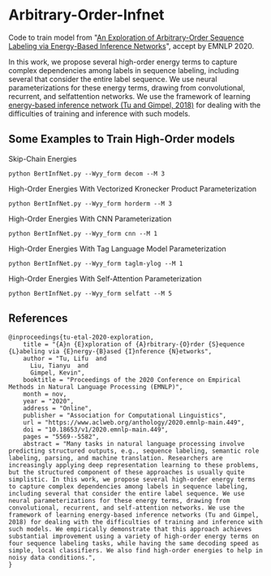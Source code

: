 # Arbitrary-Order-Infnet
Code to train model from "[An Exploration of Arbitrary-Order Sequence Labeling via Energy-Based Inference Networks](https://arxiv.org/pdf/2010.02789.pdf)", accept by EMNLP 2020.

In this work, we propose several high-order energy terms to capture complex dependencies among labels in sequence labeling, including several that consider the entire label sequence. We use neural parameterizations for these energy terms, drawing from convolutional, recurrent, and selfattention networks. We use the framework of learning [energy-based inference network (Tu and Gimpel, 2018)](https://arxiv.org/abs/1803.03376) for dealing with the difficulties of training and inference with such models.


## Some Examples to Train High-Order models

Skip-Chain Energies
```
python BertInfNet.py --Wyy_form decom --M 3
```


High-Order Energies With Vectorized Kronecker Product Parameterization
```
python BertInfNet.py --Wyy_form horderm --M 3
```

High-Order Energies With CNN Parameterization
```
python BertInfNet.py --Wyy_form cnn --M 1
```

High-Order Energies With Tag Language Model Parameterization
```
python BertInfNet.py --Wyy_form taglm-ylog --M 1
```

High-Order Energies With Self-Attention Parameterization
```
python BertInfNet.py --Wyy_form selfatt --M 5
```



## References
```
@inproceedings{tu-etal-2020-exploration,
    title = "{A}n {E}xploration of {A}rbitrary-{O}rder {S}equence {L}abeling via {E}nergy-{B}ased {I}nference {N}etworks",
    author = "Tu, Lifu  and
      Liu, Tianyu  and
      Gimpel, Kevin",
    booktitle = "Proceedings of the 2020 Conference on Empirical Methods in Natural Language Processing (EMNLP)",
    month = nov,
    year = "2020",
    address = "Online",
    publisher = "Association for Computational Linguistics",
    url = "https://www.aclweb.org/anthology/2020.emnlp-main.449",
    doi = "10.18653/v1/2020.emnlp-main.449",
    pages = "5569--5582",
    abstract = "Many tasks in natural language processing involve predicting structured outputs, e.g., sequence labeling, semantic role labeling, parsing, and machine translation. Researchers are increasingly applying deep representation learning to these problems, but the structured component of these approaches is usually quite simplistic. In this work, we propose several high-order energy terms to capture complex dependencies among labels in sequence labeling, including several that consider the entire label sequence. We use neural parameterizations for these energy terms, drawing from convolutional, recurrent, and self-attention networks. We use the framework of learning energy-based inference networks (Tu and Gimpel, 2018) for dealing with the difficulties of training and inference with such models. We empirically demonstrate that this approach achieves substantial improvement using a variety of high-order energy terms on four sequence labeling tasks, while having the same decoding speed as simple, local classifiers. We also find high-order energies to help in noisy data conditions.",
}
```
